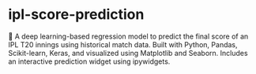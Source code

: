 # ipl-score-prediction
🏏 A deep learning-based regression model to predict the final score of an IPL T20 innings using historical match data. Built with Python, Pandas, Scikit-learn, Keras, and visualized using Matplotlib and Seaborn. Includes an interactive prediction widget using ipywidgets.
